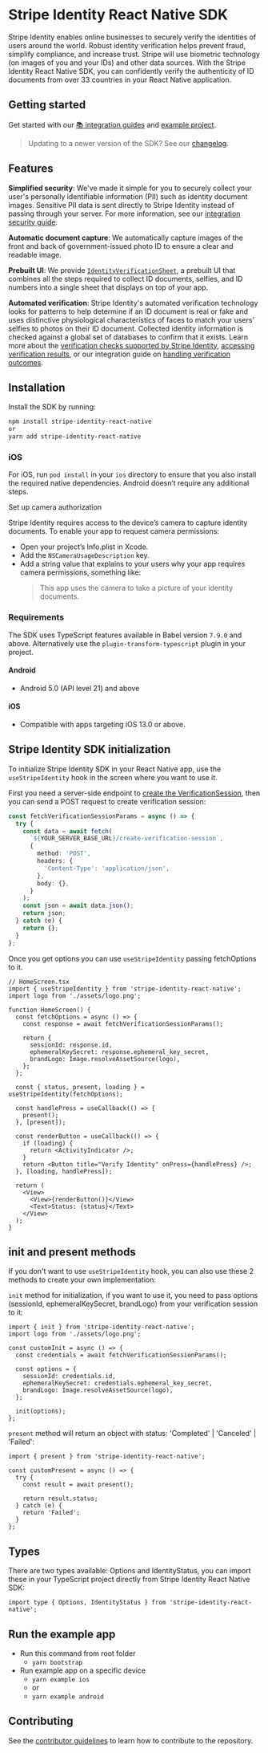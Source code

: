 # Stripe Identity React Native SDK

Stripe Identity enables online businesses to securely verify the identities of users around the world. Robust identity verification helps prevent fraud, simplify compliance, and increase trust. Stripe will use biometric technology (on images of you and your IDs) and other data sources. With the Stripe Identity React Native SDK, you can confidently verify the authenticity of ID documents from over 33 countries in your React Native application.

## Getting started

Get started with our [📚 integration guides](https://stripe.com/docs/identity) and [example project](#run-the-example-app).

> Updating to a newer version of the SDK? See our [changelog](https://github.com/stripe/stripe-identity-react-native/blob/master/CHANGELOG.md).
## Features

**Simplified security**: We've made it simple for you to securely collect your user's personally identifiable information (PII) such as identity document images. Sensitive PII data is sent directly to Stripe Identity instead of passing through your server. For more information, see our [integration security guide](https://stripe.com/docs/security).

**Automatic document capture**: We automatically capture images of the front and back of government-issued photo ID to ensure a clear and readable image.

**Prebuilt UI**: We provide [`IdentityVerificationSheet`](https://stripe.dev/stripe-ios/stripe-identity/Classes/IdentityVerificationSheet.html), a prebuilt UI that combines all the steps required to collect ID documents, selfies, and ID numbers into a single sheet that displays on top of your app.

**Automated verification**: Stripe Identity's automated verification technology looks for patterns to help determine if an ID document is real or fake and uses distinctive physiological characteristics of faces to match your users' selfies to photos on their ID document. Collected identity information is checked against a global set of databases to confirm that it exists. Learn more about the [verification checks supported by Stripe Identity](https://stripe.com/docs/identity/verification-checks), [accessing verification results](https://stripe.com/docs/identity/access-verification-results), or our integration guide on [handling verification outcomes](https://stripe.com/docs/identity/handle-verification-outcomes).

## Installation

Install the SDK by running:

```sh
npm install stripe-identity-react-native
or
yarn add stripe-identity-react-native
```

### iOS

For iOS, run `pod install` in your `ios` directory to ensure that you also install the required native dependencies. Android doesn’t require any additional steps.

Set up camera authorization

Stripe Identity requires access to the device’s camera to capture identity documents. To enable your app to request camera permissions:

- Open your project’s Info.plist in Xcode.
- Add the `NSCameraUsageDescription` key.
- Add a string value that explains to your users why your app requires camera permissions, something like:
  > This app uses the camera to take a picture of your identity documents.

### Requirements

The SDK uses TypeScript features available in Babel version `7.9.0` and above.
Alternatively use the `plugin-transform-typescript` plugin in your project.

#### Android

- Android 5.0 (API level 21) and above

#### iOS

- Compatible with apps targeting iOS 13.0 or above.

## Stripe Identity SDK initialization

To initialize Stripe Identity SDK in your React Native app, use the `useStripeIdentity` hook in the screen where you want to use it.

First you need a server-side endpoint to [create the VerificationSession](https://stripe.com/docs/api/identity/verification_sessions/create), then you can send a POST request to create verification session:

```ts
const fetchVerificationSessionParams = async () => {
  try {
    const data = await fetch(
      `${YOUR_SERVER_BASE_URL}/create-verification-session`,
      {
        method: 'POST',
        headers: {
          'Content-Type': 'application/json',
        },
        body: {},
      }
    );
    const json = await data.json();
    return json;
  } catch (e) {
    return {};
  }
};
```

Once you get options you can use `useStripeIdentity` passing fetchOptions to it.

```tsx
// HomeScreen.tsx
import { useStripeIdentity } from 'stripe-identity-react-native';
import logo from './assets/logo.png';

function HomeScreen() {
  const fetchOptions = async () => {
    const response = await fetchVerificationSessionParams();

    return {
      sessionId: response.id,
      ephemeralKeySecret: response.ephemeral_key_secret,
      brandLogo: Image.resolveAssetSource(logo),
    };
  };

  const { status, present, loading } = useStripeIdentity(fetchOptions);

  const handlePress = useCallback(() => {
    present();
  }, [present]);

  const renderButton = useCallback(() => {
    if (loading) {
      return <ActivityIndicator />;
    }
    return <Button title="Verify Identity" onPress={handlePress} />;
  }, [loading, handlePress]);

  return (
    <View>
      <View>{renderButton()}</View>
      <Text>Status: {status}</Text>
    </View>
  );
}
```

## init and present methods

If you don't want to use `useStripeIdentity` hook, you can also use these 2 methods to create your own implementation:

`init` method for initialization, if you want to use it, you need to pass options (sessionId,
ephemeralKeySecret, brandLogo) from your verification session to it:

```tsx
import { init } from 'stripe-identity-react-native';
import logo from './assets/logo.png';

const customInit = async () => {
  const credentials = await fetchVerificationSessionParams();

  const options = {
    sessionId: credentials.id,
    ephemeralKeySecret: credentials.ephemeral_key_secret,
    brandLogo: Image.resolveAssetSource(logo),
  };

  init(options);
};
```

`present` method will return an object with status: 'Completed' | 'Canceled' | 'Failed':

```tsx
import { present } from 'stripe-identity-react-native';

const customPresent = async () => {
  try {
    const result = await present();

    return result.status;
  } catch (e) {
    return 'Failed';
  }
};
```

## Types

There are two types available: Options and IdentityStatus, you can import these in your TypeScript project directly from Stripe Identity React Native SDK:

```tsx
import type { Options, IdentityStatus } from 'stripe-identity-react-native';
```

## Run the example app

- Run this command from root folder
  - `yarn bootstrap`
- Run example app on a specific device
  - `yarn example ios`
  - or
  - `yarn example android`

## Contributing

See the [contributor guidelines](CONTRIBUTING.md) to learn how to contribute to the repository.
